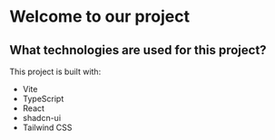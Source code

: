 # Welcome to our project

## What technologies are used for this project?

This project is built with:

- Vite
- TypeScript
- React
- shadcn-ui
- Tailwind CSS
